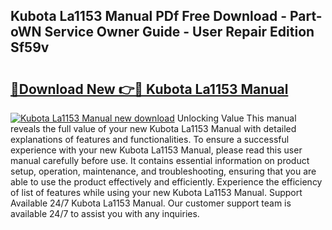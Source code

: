 ## Kubota La1153 Manual PDf Free Download - Part-oWN Service Owner Guide - User Repair Edition Sf59v

# <h2><a href="http://bc93224.oget.top/?id=Kubota+La1153+Manual">🔗Download New 👉🔴 Kubota La1153 Manual</a></h2>

[![Kubota La1153 Manual new download](https://i.imgur.com/5g1atiW.png)](http://bc93224.oget.top/?id=Kubota+La1153+Manual)
Unlocking Value This manual reveals the full value of your new Kubota La1153 Manual with detailed explanations of features and functionalities. To ensure a successful experience with your new Kubota La1153 Manual, please read this user manual carefully before use. It contains essential information on product setup, operation, maintenance, and troubleshooting, ensuring that you are able to use the product effectively and efficiently. Experience the efficiency of list of features while using your new Kubota La1153 Manual. Support Available 24/7 Kubota La1153 Manual. Our customer support team is available 24/7 to assist you with any inquiries.
